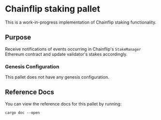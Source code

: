 # Chainflip staking pallet

This is a work-in-progress implementation of Chainflip staking functionality. 

## Purpose

Receive notifications of events occurring in Chainflip's `StakeManager` Ethereum contract and update validator's stakes accordingly. 

### Genesis Configuration

This pallet does not have any genesis configuration.

## Reference Docs

You can view the reference docs for this pallet by running:

```
cargo doc --open
```
